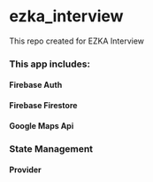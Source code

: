 # ezka_interview

This repo created for EZKA Interview

### This app includes:
#### Firebase Auth
#### Firebase Firestore
#### Google Maps Api

### State Management
#### Provider
 

